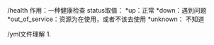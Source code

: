 
/health
作用：一种健康检查
status取值：
*up：正常
*down：遇到问题
*out_of_service：资源为在使用，或者不该去使用
*unknown： 不知道

/yml文件理解
1.
